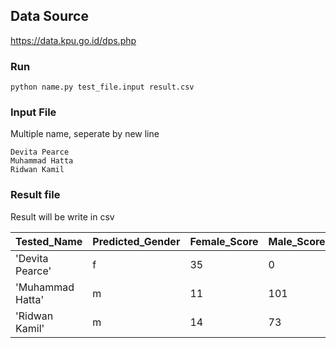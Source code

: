 ## Data Source
https://data.kpu.go.id/dps.php

### Run
```python name.py test_file.input result.csv```


### Input File

Multiple name, seperate by new line

```
Devita Pearce
Muhammad Hatta
Ridwan Kamil
```


### Result file

Result will be write in csv

| Tested_Name | Predicted_Gender | Female_Score | Male_Score | Percentage |
| --- | --- | --- | --- | --- |
| 'Devita Pearce' | f | 35 | 0 | 1.0 |
| 'Muhammad Hatta' | m | 11 | 101 | 0.901785714286 |
| 'Ridwan Kamil' | m | 14 | 73 | 0.83908045977 |
